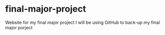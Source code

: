 # final-major-project
Website for my final major project 
I will be using GitHub to back-up my final major porject
